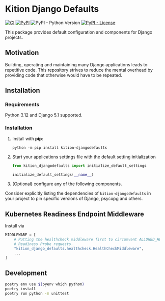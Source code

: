 # Kition Django Defaults

[![CI](https://github.com/kition-dev/djangodefaults/actions/workflows/test.yml/badge.svg)](https://github.com/kition-dev/djangodefaults/actions/workflows/test.yml)
[![PyPI](https://img.shields.io/pypi/v/kition-djangodefaults.svg)](https://pypi.org/project/kition-djangodefaults/)
![PyPI - Python Version](https://img.shields.io/pypi/pyversions/kition-djangodefaults.svg)
[![PyPI - License](https://img.shields.io/pypi/l/kition-djangodefaults.svg)](https://github.com/kition-dev/djangodefaults/blob/main/LICENSE)

This package provides default configuration and components for Django projects.

## Motivation

Building, operating and maintaining many Django applications leads to repetitive code. This repository strives to reduce
the mental overhead by providing code that otherwise would have to be repeated.

## Installation

### Requirements

Python 3.12 and Django 5.1 supported.

### Installation

1. Install with **pip**:
   ```
   python -m pip install kition-djangodefaults
   ```
2. Start your applications settings file with the default setting initialization
   ```python
   from kition_djangodefaults import initialize_default_settings

   initialize_default_settings(__name__)
   ```
3. (Optional) configure any of the following components.

Consider explicitly listing the dependencies of `kition-djangodefaults` in your project to pin specific versions of
Django, psycopg and others.

## Kubernetes Readiness Endpoint Middleware

Install via

```python
MIDDLEWARE = [
    # Putting the healthcheck middleware first to circumvent ALLOWED_HOSTS protections, which would fail Kubernetes
    # Readiness Probe requests.
    "kition_django_defaults.healthcheck.HealthCheckMiddleware",
    ...
]
```

## Development

```bash
poetry env use $(pyenv which python)
poetry install
poetry run python -m unittest
```